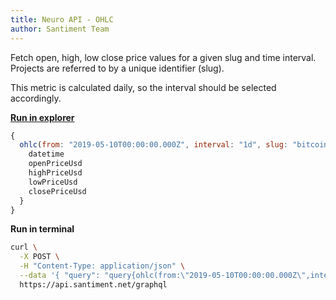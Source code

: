 ```yaml
---
title: Neuro API - OHLC
author: Santiment Team
---
```


Fetch open, high, low close price values for a given slug and time
interval. Projects are referred to by a unique identifier (slug).

This metric is calculated daily, so the interval should be selected
accordingly.

[**Run in
explorer**](https://api.santiment.net/graphiql?query=%7B%0A%20%20ohlc(from%3A%20%222019-05-10T00%3A00%3A00.000Z%22%2C%20interval%3A%20%221d%22%2C%20slug%3A%20%22bitcoin%22%2C%20to%3A%20%222019-06-23T00%3A00%3A00.000Z%22)%20%7B%0A%20%20%20%20datetime%0A%20%20%20%20openPriceUsd%0A%20%20%20%20highPriceUsd%0A%20%20%20%20lowPriceUsd%0A%20%20%20%20closePriceUsd%0A%20%20%7D%0A%7D%0A&variables=)

```js
{
  ohlc(from: "2019-05-10T00:00:00.000Z", interval: "1d", slug: "bitcoin", to: "2019-06-23T00:00:00.000Z") {
    datetime
    openPriceUsd
    highPriceUsd
    lowPriceUsd
    closePriceUsd
  }
}
```

**Run in terminal**

```sh
curl \
  -X POST \
  -H "Content-Type: application/json" \
  --data '{ "query": "query{ohlc(from:\"2019-05-10T00:00:00.000Z\",interval:\"1d\",slug:\"bitcoin\",to:\"2019-06-23T00:00:00.000Z\"){datetime, openPriceUsd, highPriceUsd, lowPriceUsd, closePriceUsd}}" }' \
  https://api.santiment.net/graphql
```
